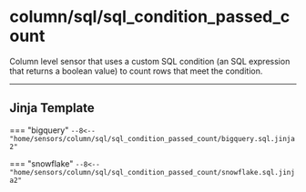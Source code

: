 # column/sql/sql_condition_passed_count
Column level sensor that uses a custom SQL condition (an SQL expression that returns a boolean value) to count rows that meet the condition.
___
## Jinja Template

=== "bigquery"
    ```
    --8<-- "home/sensors/column/sql/sql_condition_passed_count/bigquery.sql.jinja2"
    ```

=== "snowflake"
    ```
    --8<-- "home/sensors/column/sql/sql_condition_passed_count/snowflake.sql.jinja2"
    ```
